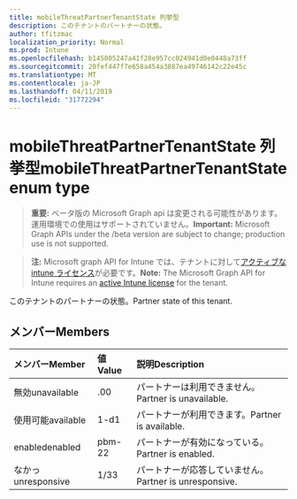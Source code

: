 ```yaml
---
title: mobileThreatPartnerTenantState 列挙型
description: このテナントのパートナーの状態。
author: tfitzmac
localization_priority: Normal
ms.prod: Intune
ms.openlocfilehash: b145805247a41f28e957cc024941d0e0448a73ff
ms.sourcegitcommit: 20fef447f7e658a454a3887ea49746142c22e45c
ms.translationtype: MT
ms.contentlocale: ja-JP
ms.lasthandoff: 04/11/2019
ms.locfileid: "31772294"
---
```

# <a name="mobilethreatpartnertenantstate-enum-type"></a><span data-ttu-id="d841c-103">mobileThreatPartnerTenantState 列挙型</span><span class="sxs-lookup"><span data-stu-id="d841c-103">mobileThreatPartnerTenantState enum type</span></span>

> <span data-ttu-id="d841c-104">**重要:** ベータ版の Microsoft Graph api は変更される可能性があります。運用環境での使用はサポートされていません。</span><span class="sxs-lookup"><span data-stu-id="d841c-104">**Important:** Microsoft Graph APIs under the /beta version are subject to change; production use is not supported.</span></span>

> <span data-ttu-id="d841c-105">**注:** Microsoft graph API for Intune では、テナントに対して[アクティブな intune ライセンス](https://go.microsoft.com/fwlink/?linkid=839381)が必要です。</span><span class="sxs-lookup"><span data-stu-id="d841c-105">**Note:** The Microsoft Graph API for Intune requires an [active Intune license](https://go.microsoft.com/fwlink/?linkid=839381) for the tenant.</span></span>

<span data-ttu-id="d841c-106">このテナントのパートナーの状態。</span><span class="sxs-lookup"><span data-stu-id="d841c-106">Partner state of this tenant.</span></span>

## <a name="members"></a><span data-ttu-id="d841c-107">メンバー</span><span class="sxs-lookup"><span data-stu-id="d841c-107">Members</span></span>
|<span data-ttu-id="d841c-108">メンバー</span><span class="sxs-lookup"><span data-stu-id="d841c-108">Member</span></span>|<span data-ttu-id="d841c-109">値</span><span class="sxs-lookup"><span data-stu-id="d841c-109">Value</span></span>|<span data-ttu-id="d841c-110">説明</span><span class="sxs-lookup"><span data-stu-id="d841c-110">Description</span></span>|
|:---|:---|:---|
|<span data-ttu-id="d841c-111">無効</span><span class="sxs-lookup"><span data-stu-id="d841c-111">unavailable</span></span>|<span data-ttu-id="d841c-112">.0</span><span class="sxs-lookup"><span data-stu-id="d841c-112">0</span></span>|<span data-ttu-id="d841c-113">パートナーは利用できません。</span><span class="sxs-lookup"><span data-stu-id="d841c-113">Partner is unavailable.</span></span>|
|<span data-ttu-id="d841c-114">使用可能</span><span class="sxs-lookup"><span data-stu-id="d841c-114">available</span></span>|<span data-ttu-id="d841c-115">1-d</span><span class="sxs-lookup"><span data-stu-id="d841c-115">1</span></span>|<span data-ttu-id="d841c-116">パートナーが利用できます。</span><span class="sxs-lookup"><span data-stu-id="d841c-116">Partner is available.</span></span>|
|<span data-ttu-id="d841c-117">enabled</span><span class="sxs-lookup"><span data-stu-id="d841c-117">enabled</span></span>|<span data-ttu-id="d841c-118">pbm-2</span><span class="sxs-lookup"><span data-stu-id="d841c-118">2</span></span>|<span data-ttu-id="d841c-119">パートナーが有効になっている。</span><span class="sxs-lookup"><span data-stu-id="d841c-119">Partner is enabled.</span></span>|
|<span data-ttu-id="d841c-120">なかっ</span><span class="sxs-lookup"><span data-stu-id="d841c-120">unresponsive</span></span>|<span data-ttu-id="d841c-121">1/3</span><span class="sxs-lookup"><span data-stu-id="d841c-121">3</span></span>|<span data-ttu-id="d841c-122">パートナーが応答していません。</span><span class="sxs-lookup"><span data-stu-id="d841c-122">Partner is unresponsive.</span></span>|





